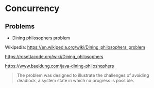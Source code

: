 # Concurrency


## Problems

* Dining philosophers problem

Wikipedia: https://en.wikipedia.org/wiki/Dining_philosophers_problem


https://rosettacode.org/wiki/Dining_philosophers

https://www.baeldung.com/java-dining-philoshophers


> The problem was designed to illustrate the challenges of avoiding deadlock, a system state in which no progress is possible.

